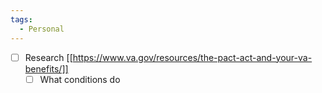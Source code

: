 ```yaml
---
tags:
  - Personal
---
```

- [ ] Research [[https://www.va.gov/resources/the-pact-act-and-your-va-benefits/]] 
	- [ ] What conditions do 